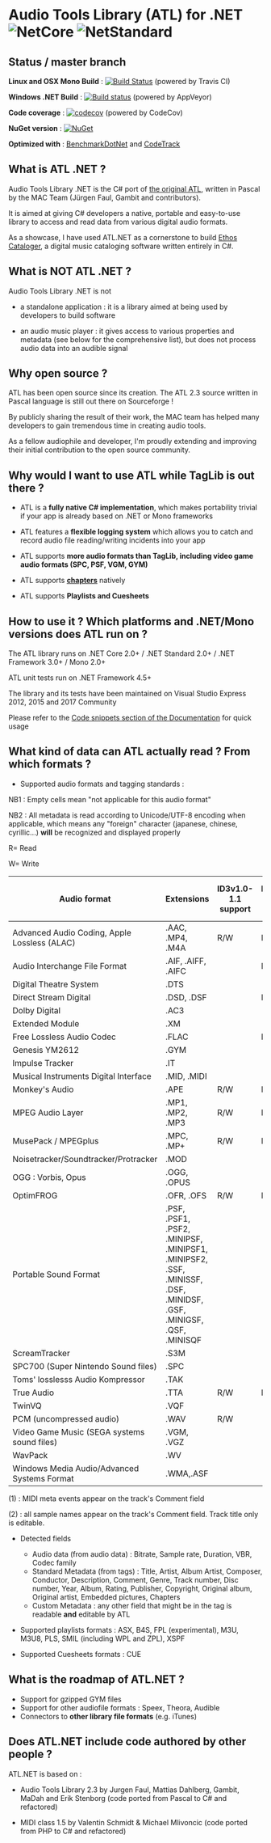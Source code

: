 # Audio Tools Library (ATL) for .NET ![NetCore](https://img.shields.io/badge/.NET%20core-2.0-lightgrey.svg) ![NetStandard](https://img.shields.io/badge/.NET%20Standard-2.0-lightgrey.svg)

## Status / master branch

__Linux and OSX Mono Build__ : [![Build Status](https://travis-ci.org/Zeugma440/atldotnet.svg?branch=master)](https://travis-ci.org/Zeugma440/atldotnet) (powered by Travis CI)


__Windows .NET Build__ : [![Build status](https://ci.appveyor.com/api/projects/status/s4y0e3g6fxncdhi6/branch/master?svg=true)](https://ci.appveyor.com/project/Zeugma440/atldotnet/branch/master) (powered by AppVeyor)


__Code coverage__ : [![codecov](https://codecov.io/gh/Zeugma440/atldotnet/branch/master/graph/badge.svg)](https://codecov.io/gh/Zeugma440/atldotnet) (powered by CodeCov)


__NuGet version__ : [![NuGet](https://img.shields.io/nuget/v/z440.atl.core.svg)](https://www.nuget.org/packages/z440.atl.core/)


__Optimized with__ : [BenchmarkDotNet](https://github.com/dotnet/BenchmarkDotNet) and [CodeTrack](http://www.getcodetrack.com/)


## What is ATL .NET ?

Audio Tools Library .NET is the C# port of [the original ATL](http://mac.sourceforge.net/atl/), written in Pascal by the MAC Team (Jürgen Faul, Gambit and contributors).

It is aimed at giving C# developers a native, portable and easy-to-use library to access and read data from various digital audio formats.

As a showcase, I have used ATL.NET as a cornerstone to build [Ethos Cataloger](https://trello.com/b/ZAzRjbXZ/ethos-cataloger), a digital music cataloging software written entirely in C#.


## What is NOT ATL .NET ?

Audio Tools Library .NET is not

* a standalone application : it is a library aimed at being used by developers to build software

* an audio music player : it gives access to various properties and metadata (see below for the comprehensive list), but does not process audio data into an audible signal


## Why open source ?

ATL has been open source since its creation. The ATL 2.3 source written in Pascal language is still out there on Sourceforge !

By publicly sharing the result of their work, the MAC team has helped many developers to gain tremendous time in creating audio tools.

As a fellow audiophile and developer, I'm proudly extending and improving their initial contribution to the open source community.


## Why would I want to use ATL while TagLib is out there ?

* ATL is a __fully native C# implementation__, which makes portability trivial if your app is already based on .NET or Mono frameworks

* ATL features a __flexible logging system__ which allows you to catch and record audio file reading/writing incidents into your app

* ATL supports __more audio formats than TagLib, including video game audio formats (SPC, PSF, VGM, GYM)__

* ATL supports __[chapters](https://github.com/Zeugma440/atldotnet/wiki/Focus-on-Chapter-metadata)__ natively

* ATL supports __Playlists and Cuesheets__


## How to use it ?  Which platforms and .NET/Mono versions does ATL run on ?

The ATL library runs on .NET Core 2.0+ / .NET Standard 2.0+ / .NET Framework 3.0+ / Mono 2.0+

ATL unit tests run on .NET Framework 4.5+

The library and its tests have been maintained on Visual Studio Express 2012, 2015 and 2017 Community

Please refer to the [Code snippets section of the Documentation](https://github.com/Zeugma440/atldotnet/wiki/3.-Usage-_-Code-snippets) for quick usage


## What kind of data can ATL actually read ? From which formats ?

* Supported audio formats and tagging standards :

NB1 : Empty cells mean "not applicable for this audio format"

NB2 : All metadata is read according to Unicode/UTF-8 encoding when applicable, which means any "foreign" character (japanese, chinese, cyrillic...) __will__ be recognized and displayed properly

R= Read

W= Write


Audio format | Extensions | ID3v1.0-1.1 support | ID3v2.2-2.4 support | APEtag 1.0-2.0 support | Format-specific tagging support
---|---|---|---|---|---
Advanced Audio Coding, Apple Lossless (ALAC) | .AAC, .MP4, .M4A | R/W | R/W | R/W | R/W
Audio Interchange File Format | .AIF, .AIFF, .AIFC |  | R/W |  | R/W
Digital Theatre System | .DTS |  |  |  | 
Direct Stream Digital | .DSD, .DSF |  | R/W |  | 
Dolby Digital | .AC3 |  |  | R/W | 
Extended Module | .XM |  |  |  | R/W (2)
Free Lossless Audio Codec | .FLAC |  | R/W |  | R/W
Genesis YM2612 | .GYM |  |  |  | R/W
Impulse Tracker | .IT |  |  |  | R/W (2)
Musical Instruments Digital Interface | .MID, .MIDI |  |  |  | R/W (1)
Monkey's Audio | .APE | R/W | R/W | R/W | 
MPEG Audio Layer | .MP1, .MP2, .MP3 | R/W | R/W | R/W | |
MusePack / MPEGplus|.MPC, .MP+|R/W|R/W|R/W| |
Noisetracker/Soundtracker/Protracker|.MOD| | | |R/W (2)|
OGG : Vorbis, Opus|.OGG, .OPUS| | | |R/W|
OptimFROG|.OFR, .OFS|R/W|R/W|R/W| |
Portable  Sound Format|.PSF, .PSF1, .PSF2, .MINIPSF, .MINIPSF1, .MINIPSF2, .SSF, .MINISSF, .DSF, .MINIDSF, .GSF, .MINIGSF, .QSF, .MINISQF| | | |R/W|
ScreamTracker|.S3M| | | |R/W (2)|
SPC700 (Super Nintendo Sound files)|.SPC| | | |R/W|
Toms' losslesss Audio Kompressor|.TAK| | |R/W| |
True Audio|.TTA|R/W|R/W|R/W| |
TwinVQ|.VQF| | | |R/W|
PCM (uncompressed audio)|.WAV|R/W| | | |
Video Game Music (SEGA systems sound files) | .VGM, .VGZ |  |  |  | R/W
WavPack|.WV| | |R/W| |
Windows Media Audio/Advanced Systems Format|.WMA,.ASF| | | |R/W|


(1) : MIDI meta events appear on the track's Comment field

(2) : all sample names appear on the track's Comment field. Track title only is editable.


* Detected fields
	* Audio data (from audio data) : Bitrate, Sample rate, Duration, VBR, Codec family
	* Standard Metadata (from tags) : Title, Artist, Album Artist, Composer, Conductor, Description, Comment, Genre, Track number, Disc number, Year, Album, Rating, Publisher, Copyright, Original album, Original artist, Embedded pictures, Chapters
	* Custom Metadata : any other field that might be in the tag is readable __and__ editable by ATL
	
* Supported playlists formats : ASX, B4S, FPL (experimental), M3U, M3U8, PLS, SMIL (including WPL and ZPL), XSPF

* Supported Cuesheets formats : CUE


## What is the roadmap of ATL.NET ?

* Support for gzipped GYM files
* Support for other audiofile  formats : Speex, Theora, Audible
* Connectors to __other library file formats__ (e.g. iTunes)


## Does ATL.NET include code authored by other people ?

ATL.NET is based on :

* Audio Tools Library 2.3  by Jurgen Faul, Mattias Dahlberg, Gambit, MaDah and Erik Stenborg (code ported from Pascal to C# and refactored)

* MIDI class 1.5 by Valentin Schmidt & Michael Mlivoncic (code ported from PHP to C# and refactored)
